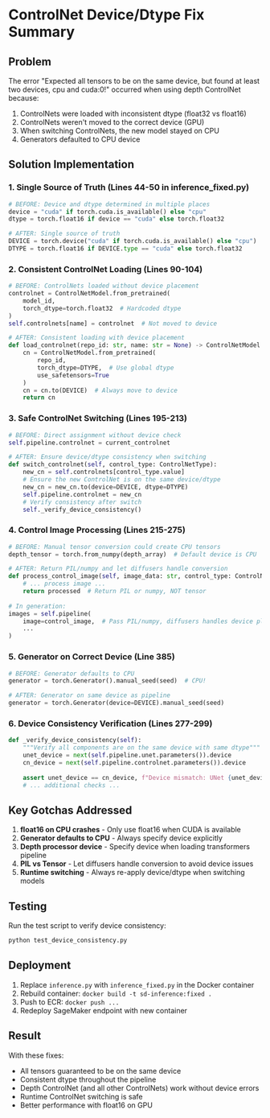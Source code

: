 # ControlNet Device/Dtype Fix Summary

## Problem
The error "Expected all tensors to be on the same device, but found at least two devices, cpu and cuda:0!" occurred when using depth ControlNet because:
1. ControlNets were loaded with inconsistent dtype (float32 vs float16)
2. ControlNets weren't moved to the correct device (GPU)
3. When switching ControlNets, the new model stayed on CPU
4. Generators defaulted to CPU device

## Solution Implementation

### 1. Single Source of Truth (Lines 44-50 in inference_fixed.py)
```python
# BEFORE: Device and dtype determined in multiple places
device = "cuda" if torch.cuda.is_available() else "cpu"
dtype = torch.float16 if device == "cuda" else torch.float32

# AFTER: Single source of truth
DEVICE = torch.device("cuda" if torch.cuda.is_available() else "cpu")
DTYPE = torch.float16 if DEVICE.type == "cuda" else torch.float32
```

### 2. Consistent ControlNet Loading (Lines 90-104)
```python
# BEFORE: ControlNets loaded without device placement
controlnet = ControlNetModel.from_pretrained(
    model_id,
    torch_dtype=torch.float32  # Hardcoded dtype
)
self.controlnets[name] = controlnet  # Not moved to device

# AFTER: Consistent loading with device placement
def load_controlnet(repo_id: str, name: str = None) -> ControlNetModel:
    cn = ControlNetModel.from_pretrained(
        repo_id,
        torch_dtype=DTYPE,  # Use global dtype
        use_safetensors=True
    )
    cn = cn.to(DEVICE)  # Always move to device
    return cn
```

### 3. Safe ControlNet Switching (Lines 195-213)
```python
# BEFORE: Direct assignment without device check
self.pipeline.controlnet = current_controlnet

# AFTER: Ensure device/dtype consistency when switching
def switch_controlnet(self, control_type: ControlNetType):
    new_cn = self.controlnets[control_type.value]
    # Ensure the new ControlNet is on the same device/dtype
    new_cn = new_cn.to(device=DEVICE, dtype=DTYPE)
    self.pipeline.controlnet = new_cn
    # Verify consistency after switch
    self._verify_device_consistency()
```

### 4. Control Image Processing (Lines 215-275)
```python
# BEFORE: Manual tensor conversion could create CPU tensors
depth_tensor = torch.from_numpy(depth_array)  # Default device is CPU

# AFTER: Return PIL/numpy and let diffusers handle conversion
def process_control_image(self, image_data: str, control_type: ControlNetType):
    # ... process image ...
    return processed  # Return PIL or numpy, NOT tensor
    
# In generation:
images = self.pipeline(
    image=control_image,  # Pass PIL/numpy, diffusers handles device placement
    ...
)
```

### 5. Generator on Correct Device (Line 385)
```python
# BEFORE: Generator defaults to CPU
generator = torch.Generator().manual_seed(seed)  # CPU!

# AFTER: Generator on same device as pipeline
generator = torch.Generator(device=DEVICE).manual_seed(seed)
```

### 6. Device Consistency Verification (Lines 277-299)
```python
def _verify_device_consistency(self):
    """Verify all components are on the same device with same dtype"""
    unet_device = next(self.pipeline.unet.parameters()).device
    cn_device = next(self.pipeline.controlnet.parameters()).device
    
    assert unet_device == cn_device, f"Device mismatch: UNet {unet_device} vs ControlNet {cn_device}"
    # ... additional checks ...
```

## Key Gotchas Addressed

1. **float16 on CPU crashes** - Only use float16 when CUDA is available
2. **Generator defaults to CPU** - Always specify device explicitly
3. **Depth processor device** - Specify device when loading transformers pipeline
4. **PIL vs Tensor** - Let diffusers handle conversion to avoid device issues
5. **Runtime switching** - Always re-apply device/dtype when switching models

## Testing

Run the test script to verify device consistency:
```bash
python test_device_consistency.py
```

## Deployment

1. Replace `inference.py` with `inference_fixed.py` in the Docker container
2. Rebuild container: `docker build -t sd-inference:fixed .`
3. Push to ECR: `docker push ...`
4. Redeploy SageMaker endpoint with new container

## Result

With these fixes:
- All tensors guaranteed to be on the same device
- Consistent dtype throughout the pipeline
- Depth ControlNet (and all other ControlNets) work without device errors
- Runtime ControlNet switching is safe
- Better performance with float16 on GPU